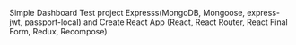 Simple Dashboard
Test project Expresss(MongoDB, Mongoose, express-jwt, passport-local) 
and Create React App (React, React Router, React Final Form, Redux, Recompose)

